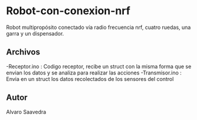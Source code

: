 # Robot-con-conexion-nrf
Robot multipropósito conectado vía radio frecuencia nrf, cuatro ruedas, una garra y un dispensador.
## Archivos
-Receptor.ino : Codigo receptor, recibe un struct con la misma forma que se envian los datos y se analiza para realizar las acciones
-Transmisor.ino : Envia en un struct los datos recolectados de los sensores del control

## Autor
Alvaro Saavedra

